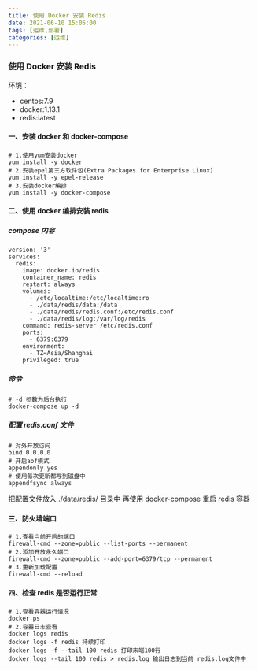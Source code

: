 ```yaml
---
title: 使用 Docker 安装 Redis
date: 2021-06-10 15:05:00
tags: [运维,部署]
categories: [运维]
---
```

### 使用 Docker 安装 Redis
环境：
- centos:7.9 
- docker:1.13.1
- redis:latest

#### 一、安装 docker 和 docker-compose
```
# 1.使用yum安装docker
yum install -y docker
# 2.安装epel第三方软件包(Extra Packages for Enterprise Linux)
yum install -y epel-release
# 3.安装docker编排
yum install -y docker-compose
```
#### 二、使用 docker 编排安装 redis
##### compose 内容
```
version: '3'
services:
  redis:
    image: docker.io/redis
    container_name: redis
    restart: always
    volumes:
      - /etc/localtime:/etc/localtime:ro
      - ./data/redis/data:/data
      - ./data/redis/redis.conf:/etc/redis.conf
      - ./data/redis/log:/var/log/redis
    command: redis-server /etc/redis.conf
    ports:
      - 6379:6379
    environment:
      - TZ=Asia/Shanghai
    privileged: true
```
##### 命令
```
# -d 参数为后台执行
docker-compose up -d
```
##### 配置 redis.conf 文件
```
# 对外开放访问
bind 0.0.0.0
# 开启aof模式
appendonly yes
# 使用每次更新都写到磁盘中
appendfsync always
```
把配置文件放入 ./data/redis/ 目录中
再使用 docker-compose 重启 redis 容器
#### 三、防火墙端口
```
# 1.查看当前开启的端口
firewall-cmd --zone=public --list-ports --permanent
# 2.添加开放永久端口
firewall-cmd --zone=public --add-port=6379/tcp --permanent
# 3.重新加载配置
firewall-cmd --reload
```
#### 四、检查 redis 是否运行正常
```
# 1.查看容器运行情况
docker ps
# 2.容器日志查看
docker logs redis
docker logs -f redis 持续打印
docker logs -f --tail 100 redis 打印末端100行
docker logs --tail 100 redis > redis.log 输出日志到当前 redis.log文件中
```